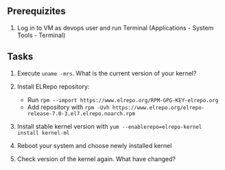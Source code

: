 ## Prerequizites

1. Log in to VM as devops user and run Terminal (Applications - System Tools - Terminal)

## Tasks

1. Execute `uname -mrs`. What is the current version of your kernel?

2. Install ELRepo repository:
    * Run `rpm --import https://www.elrepo.org/RPM-GPG-KEY-elrepo.org`
    * Add repository with `rpm -Uvh https://www.elrepo.org/elrepo-release-7.0-3.el7.elrepo.noarch.rpm` 

3. Install stable kernel version with `yum --enablerepo=elrepo-kernel install kernel-ml`

4. Reboot your system and choose newly installed kernel

5. Check version of the kernel again. What have changed?
